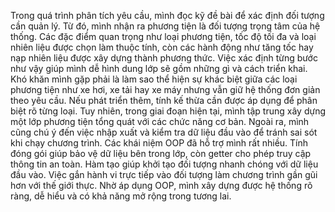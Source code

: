 Trong quá trình phân tích yêu cầu, mình đọc kỹ đề bài để xác định đối tượng cần quản lý. Từ đó, mình nhận ra phương tiện là đối tượng trọng tâm của hệ thống. Các đặc điểm quan trọng như loại phương tiện, tốc độ tối đa và loại nhiên liệu được chọn làm thuộc tính, còn các hành động như tăng tốc hay nạp nhiên liệu được xây dựng thành phương thức. Việc xác định từng bước như vậy giúp mình dễ hình dung lớp sẽ gồm những gì và cách triển khai.
Khó khăn mình gặp phải là làm sao thể hiện sự khác biệt giữa các loại phương tiện như xe hơi, xe tải hay xe máy nhưng vẫn giữ hệ thống đơn giản theo yêu cầu. Nếu phát triển thêm, tính kế thừa cần được áp dụng để phân biệt rõ từng loại. Tuy nhiên, trong giai đoạn hiện tại, mình tập trung xây dựng một lớp phương tiện tổng quát với các chức năng cơ bản. Ngoài ra, mình cũng chú ý đến việc nhập xuất và kiểm tra dữ liệu đầu vào để tránh sai sót khi chạy chương trình.
Các khái niệm OOP đã hỗ trợ mình rất nhiều. Tính đóng gói giúp bảo vệ dữ liệu bên trong lớp, còn getter cho phép truy cập thông tin an toàn. Hàm tạo giúp khởi tạo đối tượng nhanh chóng với dữ liệu đầu vào. Việc gắn hành vi trực tiếp vào đối tượng làm chương trình gần gũi hơn với thế giới thực. Nhờ áp dụng OOP, mình xây dựng được hệ thống rõ ràng, dễ hiểu và có khả năng mở rộng trong tương lai.

